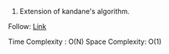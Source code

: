 1. Extension of kandane's algorithm.

Follow: [Link](https://www.youtube.com/watch?v=Q1TYVUEr-wY)

Time Complexity : O(N)
Space Complexity: O(1)